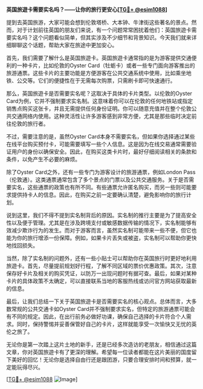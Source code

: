 **英国旅遊卡需要实名吗？——让你的旅行更安心[[TG💪+ @esim1088](https://t.me/s/esim1088)]**

提到去英国旅游，大家可能会想到伦敦塔桥、大本钟、牛津街这些著名的景点。然而，对于计划前往英国的朋友们来说，有一个问题常常困扰着他们：英国旅遊卡需要实名吗？这个问题看似简单，但其实涉及不少细节和背景知识。今天我们就来详细聊聊这个话题，帮助大家在旅途中更加安心。

首先，我们需要了解什么是英国旅遊卡。英国旅遊卡通常指的是为游客提供交通便利的一种卡片，比如伦敦的Oyster Card（牡蛎卡）或者一些专门面向游客推出的旅游通票。这些卡片的主要功能是方便游客在公共交通系统中使用，比如乘坐地铁、公交等。它们的便捷性在于无需每次购票，只需刷卡即可快速通行。

那么，英国旅遊卡是否需要实名呢？这取决于具体的卡片类型。以伦敦的Oyster Card为例，它并不强制要求实名制。这意味着你可以在伦敦的任何地铁站或指定销售点购买这张卡，并且无需提供任何身份证明。你可以随意充值并在整个伦敦公共交通网络内使用。这种灵活性让许多游客感到非常方便，尤其是那些临时决定前往伦敦的旅行者。

不过，需要注意的是，虽然Oyster Card本身不需要实名，但如果你选择通过某些在线平台购买预付卡，可能需要填写一些个人信息。这是因为在线交易通常需要验证用户的身份以确保安全。因此，在购买这类卡片时，最好仔细阅读相关的条款和条件，以免产生不必要的麻烦。

除了Oyster Card之外，还有一些专门为游客设计的旅游通票，例如London Pass（伦敦通）。这类通票通常包含了多个景点的门票以及公共交通服务。关于是否需要实名，这些通票的政策也有所不同。有些通票允许匿名购买，而另一些则可能要求提供持卡人的信息。因此，在购买之前一定要确认清楚，避免影响你的旅行计划。

说到这里，我们不得不提到实名制背后的原因。实名制的推行主要是为了提高安全性以及便于管理。尤其是在涉及跨境支付或敏感数据传输的情况下，实名制能够有效减少欺诈行为的发生。而对于游客而言，虽然实名制可能带来一些不便，但它也能为你的旅行增添一份保障。例如，如果卡片丢失或被盗，实名制可以帮助你更快地找回损失。

当然，除了实名制的问题外，还有一些小贴士可以帮助你在英国旅行时更好地利用旅遊卡。首先，尽量提前规划好行程，了解不同区域的票价优惠政策。其次，注意保存好卡片及相关的购买凭证，以防万一出现问题时有据可查。最后，如果对某种卡片的具体政策不太确定，可以直接联系当地的客服热线或访问官方网站获取最新的信息。

最后，让我们总结一下关于英国旅遊卡是否需要实名的核心观点。总体而言，大多数常规的公共交通卡如Oyster Card并不强制要求实名，但特定的旅游通票可能会有不同的规定。因此，在出行前务必做好功课，确保自己选择的卡片符合个人需求。同时，保持警惕并妥善保管好自己的卡片，这样就能享受一次愉快又无忧的英伦之旅了。

无论你是第一次踏上这片土地的新手，还是已经多次造访的老朋友，相信通过这篇文章，你对英国旅遊卡有了更深的理解。希望每一位读者都能在这片美丽的国度留下美好的回忆！无论你是选择自由行还是跟团游，只要合理安排时间和预算，就一定能玩得尽兴。

[[TG💪+ @esim1088](https://t.me/s/esim1088) ![Image](https://i.postimg.cc/4NQfJmqS/Snipaste-2025-05-13-00-14-12.png)]